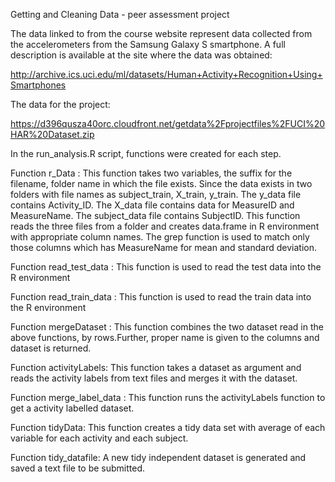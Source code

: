 Getting and Cleaning Data - peer assessment project

The data linked to from the course website represent data collected from the accelerometers from the Samsung Galaxy S smartphone. A full description is available at the site where the data was obtained:

http://archive.ics.uci.edu/ml/datasets/Human+Activity+Recognition+Using+Smartphones

The data for the project:

https://d396qusza40orc.cloudfront.net/getdata%2Fprojectfiles%2FUCI%20HAR%20Dataset.zip

In the run_analysis.R script, functions were created for each step.

Function r_Data : This function takes two variables, the suffix for the filename, folder name in which the file exists. Since the data exists in two folders with file names as subject_train, X_train, y_train. The y_data file contains Activity_ID. The X_data file contains data for MeasureID and MeasureName. The subject_data file contains SubjectID. This function reads the three files from a folder and creates data.frame in R environment with appropriate column names. The grep function is used to match only those columns which has MeasureName for mean and standard deviation.

Function read_test_data : This function is used to read the test data into the R environment

Function read_train_data : This function is used to read the train data into the R environment

Function mergeDataset : This function combines the two dataset read in the above functions, by rows.Further, proper name is given to the columns and dataset is returned.

Function activityLabels: This function takes a dataset as argument and reads the activity labels from text files and merges it with the dataset.

Function merge_label_data : This function runs the activityLabels function to get a activity labelled dataset.

Function tidyData: This function creates a tidy data set with average of each variable for each activity and each subject.

Function tidy_datafile: A new tidy independent dataset is generated and saved a text file to be submitted.
